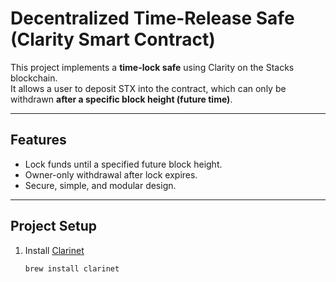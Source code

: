 # Decentralized Time-Release Safe (Clarity Smart Contract)

This project implements a **time-lock safe** using Clarity on the Stacks blockchain.  
It allows a user to deposit STX into the contract, which can only be withdrawn **after a specific block height (future time)**.

---

## Features
- Lock funds until a specified future block height.
- Owner-only withdrawal after lock expires.
- Secure, simple, and modular design.

---

## Project Setup

1. Install [Clarinet](https://docs.hiro.so/clarity/clarinet)
   ```bash
   brew install clarinet

